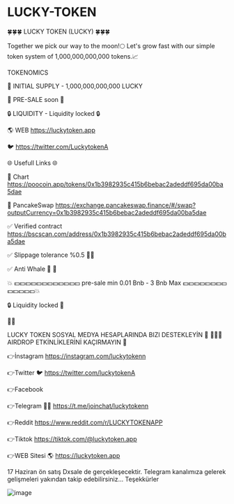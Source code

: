 # LUCKY-TOKEN


🍀🍀🍀 LUCKY TOKEN (LUCKY) 🍀🍀🍀

Together we pick our way to the moon!🌕
Let's grow fast with our simple token system of 1,000,000,000,000 tokens.📈


 TOKENOMICS 
 

🍻 INITIAL SUPPLY - 1,000,000,000,000 LUCKY

🚀 PRE-SALE soon 📅

🔒 LIQUIDITY - Liquidity locked 🔒 

🌎 WEB https://luckytoken.app

🐦  https://twitter.com/LuckytokenA


🌐 Usefull Links 🌐

💩 Chart
https://poocoin.app/tokens/0x1b3982935c415b6bebac2adeddf695da00ba5dae

🥞 PancakeSwap
https://exchange.pancakeswap.finance/#/swap?outputCurrency=0x1b3982935c415b6bebac2adeddf695da00ba5dae

✅ Verified contract
https://bscscan.com/address/0x1b3982935c415b6bebac2adeddf695da00ba5dae

✅ Slippage tolerance %0.5 💪🏻

✅ Anti Whale 🛑 🐳 

 💥 💵💵💵💵💵💵💵💵💵💵💵💵
pre-sale min 0.01 Bnb - 3 Bnb Max
💵💵💵💵💵💵💵💵💵💵💵💵💵💥

🔒 Liquidity locked 💯 

📣📣

LUCKY TOKEN SOSYAL MEDYA HESAPLARINDA BIZI DESTEKLEYİN 🙏
💸📣🎁 AIRDROP ETKİNLİKLERİNİ KAÇIRMAYIN 🤑

👉İnstagram 
https://instagram.com/luckytokenn

👉Twitter 🐦
https://twitter.com/luckytokenA

👉Facebook 

👉Telegram 📣📣
https://t.me/joinchat/luckytokenn

👉Reddit
https://www.reddit.com/r/LUCKYTOKENAPP

👉Tiktok
https://tiktok.com/@luckytoken.app

👉WEB Sitesi
🌎 https://luckytoken.app

17 Haziran ön satış Dxsale de gerçekleşecektir. Telegram kanalımıza gelerek gelişmeleri yakından takip edebilirsiniz... Teşekkürler

![image](https://user-images.githubusercontent.com/85232685/120693791-2215aa00-c4b2-11eb-9cc4-68888fd9d963.png)

